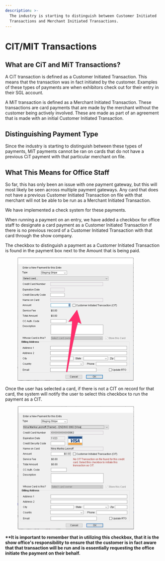 ```yaml
---
description: >-
  The industry is starting to distinguish between Customer Initiated
  Transactions and Merchant Initiated Transactions.
---
```


# CIT/MIT Transactions



## What are CiT and MiT Transactions?

A CiT transaction is defined as a Customer Initiated Transaction. This means that the transaction was in fact initiated by the customer. Examples of these types of payments are when exhibitors check out for their entry in their SGL account.&#x20;

A MiT transaction is defined as a Merchant Initiated Transaction. These transactions are card payments that are made by the merchant without the customer being actively involved. These are made as part of an agreement that is made with an initial Customer Initiated Transaction.&#x20;



## Distinguishing Payment Type

Since the industry is starting to distinguish between these types of payments, MiT payments cannot be ran on cards that do not have a previous CiT payment with that particular merchant on file.&#x20;



## What This Means for Office Staff

So far, this has only been an issue with one payment gateway, but this will most likely be seen across multiple payment gateways. Any card that does not have a previous Customer Initiated Transaction on file with that merchant will not be able to be run as a Merchant Initiated Transaction.

We have implemented a check system for these payments.&#x20;

When running a payment on an entry, we have added a checkbox for office staff to designate a card payment as a Customer Initiated Transaction if there is no previous record of a Customer Initiated Transaction with that card through the show company.&#x20;

The checkbox to distinguish a payment as a Customer Initiated Transaction is found in the payment box next to the Amount that is being paid.&#x20;

&#x20;

<figure><img src="../.gitbook/assets/Pasted_Image_2_25_24__1_55_PM.png" alt="" width="373"><figcaption></figcaption></figure>

Once the user has selected a card, if there is not a CIT on record for that card, the system will notify the user to select this checkbox to run the payment as a CIT.

<figure><img src="../.gitbook/assets/image (170).png" alt="" width="374"><figcaption></figcaption></figure>

**\*\*It is important to remember that in utilizing this checkbox, that it is the show office's responsibility to ensure that the customer is in fact aware that that transaction will be run and is essentially requesting the office initiate the payment on their behalf.**&#x20;

